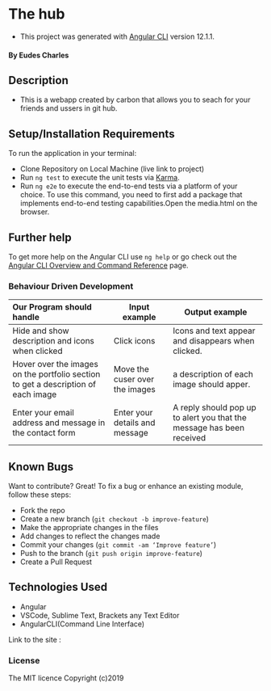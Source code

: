 # The hub
-  This project was generated with [Angular CLI](https://github.com/angular/angular-cli) version 12.1.1.
#### By **Eudes Charles**
## Description
- This is a webapp created by carbon that allows you to seach for your friends and ussers in git hub.
## Setup/Installation Requirements
To run the application in your terminal:
- Clone Repository on Local Machine (live link to project)
- Run `ng test` to execute the unit tests via [Karma](https://karma-runner.github.io).
- Run `ng e2e` to execute the end-to-end tests via a platform of your choice. To use this command, you need to first add a package that implements end-to-end testing capabilities.Open the media.html on the browser.
## Further help

To get more help on the Angular CLI use `ng help` or go check out the [Angular CLI Overview and Command Reference](https://angular.io/cli) page.

### Behaviour Driven Development
| Our Program should handle                       | Input example | Output example                                   |
|:------------------------------------------------|---------------|--------------------------------------------------|
|Hide and show description and icons when clicked | Click icons   |Icons and text appear and disappears when clicked.|
|Hover over the images on the portfolio section to get a description of each image| Move the cuser over the images| a description of each image should apper.|
|Enter your email address and message in the contact form| Enter your details and message|A reply should pop up to alert you that the message has been received|

## Known Bugs
Want to contribute? Great!
To fix a bug or enhance an existing module, follow these steps:
- Fork the repo
- Create a new branch (`git checkout -b improve-feature`)
- Make the appropriate changes in the files
- Add changes to reflect the changes made
- Commit your changes (`git commit -am ‘Improve feature’`)
- Push to the branch (`git push origin improve-feature`)
- Create a Pull Request
## Technologies Used
- Angular
- VSCode, Sublime Text, Brackets any Text Editor
- AngularCLI(Command Line Interface)


Link to the site :

### License
The MIT licence Copyright (c)2019